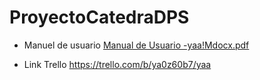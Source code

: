 # ProyectoCatedraDPS

- Manuel de usuario
[Manual de Usuario -yaa!Mdocx.pdf](https://github.com/Jaredromero1/ProyectoCatedraDPS/files/11131212/Manual.de.Usuario.-yaa.Mdocx.pdf)

- Link Trello
https://trello.com/b/ya0z60b7/yaa
